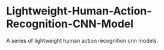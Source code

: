 # Lightweight-Human-Action-Recognition-CNN-Model
A series of lightweight human action recognition cnn models.
